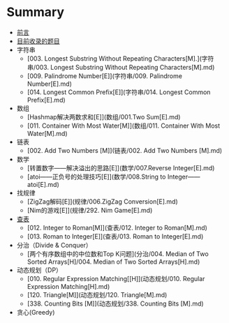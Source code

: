 # Summary

* [前言](README.md)
* [目前收录的题目](topic_include.md)
* 字符串
   * [003. Longest Substring Without Repeating Characters[M].](字符串/003. Longest Substring Without Repeating Characters[M].md)
   * [009. Palindrome Number[E]](字符串/009. Palindrome Number[E].md)
   * [014. Longest Common Prefix[E]](字符串/014. Longest Common Prefix[E].md)
* 数组
   * [Hashmap解决两数求和[E]](数组/001.Two Sum[E].md)
   * [011. Container With Most Water[M]](数组/011. Container With Most Water[M].md)
* 链表
   * [002. Add Two Numbers [M]](链表/002. Add Two Numbers [M].md)
* 数学
  * [转置数字——解决溢出的思路[E]](数学/007.Reverse Integer[E].md)
  * [atoi——正负号的处理技巧[E]](数学/008.String to Integer——atoi[E].md)
* 找规律
   * [ZigZag解码[E]](规律/006.ZigZag Conversion[E].md)
   * [Nim的游戏[E]](规律/292. Nim Game[E].md)
* [查表](查表)
   * [012. Integer to Roman[M]](查表/012. Integer to Roman[M].md)
   * [013. Roman to Integer[E]](查表/013. Roman to Integer[E].md)
* 分治（Divide & Conquer）
   * [两个有序数组中的中位数和Top K问题](分治/004. Median of Two Sorted Arrays[H]/004. Median of Two Sorted Arrays[H].md)
* 动态规划（DP）
   * [010. Regular Expression Matching[[H]](动态规划/010. Regular Expression Matching[H].md)
   * [120. Triangle[M]](动态规划/120. Triangle[M].md)
   * [338. Counting Bits [M]](动态规划/338. Counting Bits [M].md)
* 贪心(Greedy)


